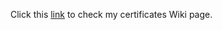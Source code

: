 Click this [link]([url](https://github.com/Suhas-Kadhane/Certificates/wiki)) to check my certificates Wiki page.
